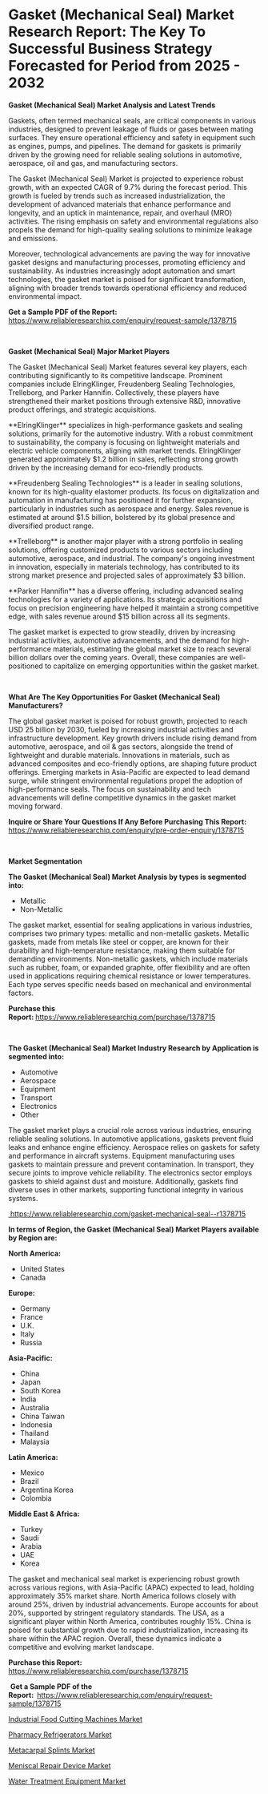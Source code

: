 <p><h1>Gasket (Mechanical Seal) Market Research Report: The Key To Successful Business Strategy Forecasted for Period from 2025 - 2032</h1></p><p><strong>Gasket (Mechanical Seal) Market Analysis and Latest Trends</strong></p>
<p><p>Gaskets, often termed mechanical seals, are critical components in various industries, designed to prevent leakage of fluids or gases between mating surfaces. They ensure operational efficiency and safety in equipment such as engines, pumps, and pipelines. The demand for gaskets is primarily driven by the growing need for reliable sealing solutions in automotive, aerospace, oil and gas, and manufacturing sectors.</p><p>The Gasket (Mechanical Seal) Market is projected to experience robust growth, with an expected CAGR of 9.7% during the forecast period. This growth is fueled by trends such as increased industrialization, the development of advanced materials that enhance performance and longevity, and an uptick in maintenance, repair, and overhaul (MRO) activities. The rising emphasis on safety and environmental regulations also propels the demand for high-quality sealing solutions to minimize leakage and emissions.</p><p>Moreover, technological advancements are paving the way for innovative gasket designs and manufacturing processes, promoting efficiency and sustainability. As industries increasingly adopt automation and smart technologies, the gasket market is poised for significant transformation, aligning with broader trends towards operational efficiency and reduced environmental impact.</p></p>
<p><strong>Get a Sample PDF of the Report:&nbsp;</strong> <a href="https://www.reliableresearchiq.com/enquiry/request-sample/1378715?utm_campaign=3071&utm_medium=2&utm_source=Github&utm_content=ia&utm_term=11042025&utm_id=gasket-mechanical-seal">https://www.reliableresearchiq.com/enquiry/request-sample/1378715</a></p>
<p>&nbsp;</p>
<p><strong>Gasket (Mechanical Seal) Major Market Players</strong></p>
<p><p>The Gasket (Mechanical Seal) Market features several key players, each contributing significantly to its competitive landscape. Prominent companies include ElringKlinger, Freudenberg Sealing Technologies, Trelleborg, and Parker Hannifin. Collectively, these players have strengthened their market positions through extensive R&D, innovative product offerings, and strategic acquisitions.</p><p>**ElringKlinger** specializes in high-performance gaskets and sealing solutions, primarily for the automotive industry. With a robust commitment to sustainability, the company is focusing on lightweight materials and electric vehicle components, aligning with market trends. ElringKlinger generated approximately $1.2 billion in sales, reflecting strong growth driven by the increasing demand for eco-friendly products.</p><p>**Freudenberg Sealing Technologies** is a leader in sealing solutions, known for its high-quality elastomer products. Its focus on digitalization and automation in manufacturing has positioned it for further expansion, particularly in industries such as aerospace and energy. Sales revenue is estimated at around $1.5 billion, bolstered by its global presence and diversified product range.</p><p>**Trelleborg** is another major player with a strong portfolio in sealing solutions, offering customized products to various sectors including automotive, aerospace, and industrial. The company's ongoing investment in innovation, especially in materials technology, has contributed to its strong market presence and projected sales of approximately $3 billion.</p><p>**Parker Hannifin** has a diverse offering, including advanced sealing technologies for a variety of applications. Its strategic acquisitions and focus on precision engineering have helped it maintain a strong competitive edge, with sales revenue around $15 billion across all its segments.</p><p>The gasket market is expected to grow steadily, driven by increasing industrial activities, automotive advancements, and the demand for high-performance materials, estimating the global market size to reach several billion dollars over the coming years. Overall, these companies are well-positioned to capitalize on emerging opportunities within the gasket market.</p></p>
<p>&nbsp;</p>
<p><strong>What Are The Key Opportunities For Gasket (Mechanical Seal) Manufacturers?</strong></p>
<p><p>The global gasket market is poised for robust growth, projected to reach USD 25 billion by 2030, fueled by increasing industrial activities and infrastructure development. Key growth drivers include rising demand from automotive, aerospace, and oil & gas sectors, alongside the trend of lightweight and durable materials. Innovations in materials, such as advanced composites and eco-friendly options, are shaping future product offerings. Emerging markets in Asia-Pacific are expected to lead demand surge, while stringent environmental regulations propel the adoption of high-performance seals. The focus on sustainability and tech advancements will define competitive dynamics in the gasket market moving forward.</p></p>
<p><strong>Inquire or Share Your Questions If Any Before Purchasing This Report:</strong> <a href="https://www.reliableresearchiq.com/enquiry/pre-order-enquiry/1378715?utm_campaign=3071&utm_medium=2&utm_source=Github&utm_content=ia&utm_term=11042025&utm_id=gasket-mechanical-seal">https://www.reliableresearchiq.com/enquiry/pre-order-enquiry/1378715</a></p>
<p>&nbsp;</p>
<p><strong>Market Segmentation</strong></p>
<p><strong>The Gasket (Mechanical Seal) Market Analysis by types is segmented into:</strong></p>
<p><ul><li>Metallic</li><li>Non-Metallic</li></ul></p>
<p><p>The gasket market, essential for sealing applications in various industries, comprises two primary types: metallic and non-metallic gaskets. Metallic gaskets, made from metals like steel or copper, are known for their durability and high-temperature resistance, making them suitable for demanding environments. Non-metallic gaskets, which include materials such as rubber, foam, or expanded graphite, offer flexibility and are often used in applications requiring chemical resistance or lower temperatures. Each type serves specific needs based on mechanical and environmental factors.</p></p>
<p><strong>Purchase this Report:&nbsp;</strong><a href="https://www.reliableresearchiq.com/purchase/1378715?utm_campaign=3071&utm_medium=2&utm_source=Github&utm_content=ia&utm_term=11042025&utm_id=gasket-mechanical-seal">https://www.reliableresearchiq.com/purchase/1378715</a></p>
<p>&nbsp;</p>
<p><strong>The Gasket (Mechanical Seal) Market Industry Research by Application is segmented into:</strong></p>
<p><ul><li>Automotive</li><li>Aerospace</li><li>Equipment</li><li>Transport</li><li>Electronics</li><li>Other</li></ul></p>
<p><p>The gasket market plays a crucial role across various industries, ensuring reliable sealing solutions. In automotive applications, gaskets prevent fluid leaks and enhance engine efficiency. Aerospace relies on gaskets for safety and performance in aircraft systems. Equipment manufacturing uses gaskets to maintain pressure and prevent contamination. In transport, they secure joints to improve vehicle reliability. The electronics sector employs gaskets to shield against dust and moisture. Additionally, gaskets find diverse uses in other markets, supporting functional integrity in various systems.</p></p>
<p><a href="https://www.reliableresearchiq.com/gasket-mechanical-seal--r1378715?utm_campaign=3071&utm_medium=2&utm_source=Github&utm_content=ia&utm_term=11042025&utm_id=gasket-mechanical-seal">&nbsp;https://www.reliableresearchiq.com/gasket-mechanical-seal--r1378715</a></p>
<p><strong>In terms of Region, the Gasket (Mechanical Seal) Market Players available by Region are:</strong></p>
<p>
    <p> <strong> North America: </strong>
        <ul>
            <li>United States</li>
            <li>Canada</li>
        </ul>
        </p> 
    <p> <strong> Europe: </strong>
        <ul>
            <li>Germany</li>
            <li>France</li>
            <li>U.K.</li>
            <li>Italy</li>
            <li>Russia</li>
        </ul>
        </p> 
    <p> <strong> Asia-Pacific: </strong>
        <ul>
            <li>China</li>
            <li>Japan</li>
            <li>South Korea</li>
            <li>India</li>
            <li>Australia</li>
            <li>China Taiwan</li>
            <li>Indonesia</li>
            <li>Thailand</li>
            <li>Malaysia</li>
        </ul>
        </p> 
    <p> <strong> Latin America: </strong>
        <ul>
            <li>Mexico</li>
            <li>Brazil</li>
            <li>Argentina Korea</li>
            <li>Colombia</li>
        </ul>
        </p> 
    <p> <strong> Middle East & Africa: </strong>
        <ul>
            <li>Turkey</li>
            <li>Saudi</li>
            <li>Arabia</li>
            <li>UAE</li>
            <li>Korea</li>
        </ul>
    </p>
    </p>
<p><p>The gasket and mechanical seal market is experiencing robust growth across various regions, with Asia-Pacific (APAC) expected to lead, holding approximately 35% market share. North America follows closely with around 25%, driven by industrial advancements. Europe accounts for about 20%, supported by stringent regulatory standards. The USA, as a significant player within North America, contributes roughly 15%. China is poised for substantial growth due to rapid industrialization, increasing its share within the APAC region. Overall, these dynamics indicate a competitive and evolving market landscape.</p></p>
<p><strong>Purchase this Report: </strong><a href="https://www.reliableresearchiq.com/purchase/1378715?utm_campaign=3071&utm_medium=2&utm_source=Github&utm_content=ia&utm_term=11042025&utm_id=gasket-mechanical-seal">https://www.reliableresearchiq.com/purchase/1378715</a></p>
<p>&nbsp;<strong>Get a Sample PDF of the Report:&nbsp;&nbsp;</strong><a href="https://www.reliableresearchiq.com/enquiry/request-sample/1378715?utm_campaign=3071&utm_medium=2&utm_source=Github&utm_content=ia&utm_term=11042025&utm_id=gasket-mechanical-seal">https://www.reliableresearchiq.com/enquiry/request-sample/1378715</a></p>
<p><strong></strong></p>
<p><p><a href="https://github.com/sphaabrose/Market-Research-Report-List-1/blob/main/industrial-food-cutting-machines-market.md?utm_campaign=3071&utm_medium=2&utm_source=Github&utm_content=ia&utm_term=11042025&utm_id=gasket-mechanical-seal">Industrial Food Cutting Machines Market</a></p><p><a href="https://www.linkedin.com/pulse/close-examination-pharmacy-refrigerators-market-size-plkdf?utm_campaign=3071&utm_medium=2&utm_source=Github&utm_content=ia&utm_term=11042025&utm_id=gasket-mechanical-seal">Pharmacy Refrigerators Market</a></p><p><a href="https://www.linkedin.com/pulse/metacarpal-splints-industry-sector-new-technologies-market-3n8ve?utm_campaign=3071&utm_medium=2&utm_source=Github&utm_content=ia&utm_term=11042025&utm_id=gasket-mechanical-seal">Metacarpal Splints Market</a></p><p><a href="https://www.linkedin.com/pulse/meniscal-repair-device-market-size-expected-grow-cagr-pv3gf?utm_campaign=3071&utm_medium=2&utm_source=Github&utm_content=ia&utm_term=11042025&utm_id=gasket-mechanical-seal">Meniscal Repair Device Market</a></p><p><a href="https://github.com/etapaqanee/Market-Research-Report-List-1/blob/main/water-treatment-equipment-market.md?utm_campaign=3071&utm_medium=2&utm_source=Github&utm_content=ia&utm_term=11042025&utm_id=gasket-mechanical-seal">Water Treatment Equipment Market</a></p></p>